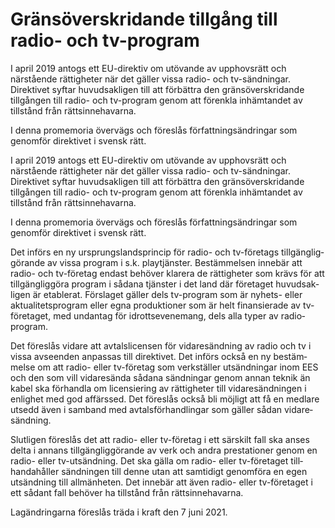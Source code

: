 # Gränsöverskridande tillgång till radio- och tv-program

I april 2019 antogs ett EU-direktiv om utövande av upphovsrätt och närstående rättigheter när det gäller vissa radio- och tv-sändningar. Direktivet syftar huvudsakligen till att förbättra den gränsöverskridande tillgången till radio- och tv-program genom att förenkla inhämtandet av tillstånd från rättsinnehavarna.

I denna promemoria övervägs och föreslås författningsändringar som genomför direktivet i svensk rätt.

I april 2019 antogs ett EU-direktiv om utövande av upphovsrätt och närstående rättigheter när det gäller vissa radio- och tv-sändningar. Direktivet syftar huvudsakligen till att förbättra den gränsöverskridande tillgången till radio- och tv-program genom att förenkla inhämtandet av tillstånd från rättsinnehavarna.

I denna promemoria övervägs och föreslås författningsändringar som genomför direktivet i svensk rätt.

Det införs en ny ursprungs­lands­princip för radio- och tv-företags tillgänglig­görande av vissa program i s.k. play­­tjänster. Bestäm­melsen innebär att radio- och tv-företag endast behöver klarera de rättig­­heter som krävs för att till­gäng­lig­göra program i sådana tjänster i det land där företaget huvud­sak­ligen är etablerat. För­slaget gäller dels tv-program som är nyhets- eller aktua­litets­­program eller egna produk­tioner som är helt finan­sierade av tv-företaget, med undantag för idrotts­evene­mang, dels alla typer av radio­program.

Det föreslås vidare att avtals­licensen för vidare­sändning av radio och tv i vissa avse­en­den anpas­sas till direktivet. Det införs också en ny bestäm­melse om att radio- eller tv-företag som verk­ställer utsänd­ningar inom EES och den som vill vidare­sända sådana sänd­ningar genom annan teknik än kabel ska för­handla om licensi­ering av rättig­heter till vidare­sändningen i enlighet med god affärs­sed. Det föreslås också bli möjligt att få en medlare utsedd även i sam­band med avtals­förhand­lingar som gäller sådan vidare­sändning.

Slutligen föreslås det att radio- eller tv-företag i ett särskilt fall ska anses delta i annans till­gänglig­görande av verk och andra presta­tioner genom en radio- eller tv-utsändning. Det ska gälla om radio- eller tv-före­taget till­handa­håller sänd­ningen till denne utan att sam­tidigt genom­föra en egen utsänd­ning till allmän­heten. Det inne­bär att även radio- eller tv-företaget i ett sådant fall behöver ha till­stånd från rätts­inne­havarna.

Lagändringarna föreslås träda i kraft den 7 juni 2021.
